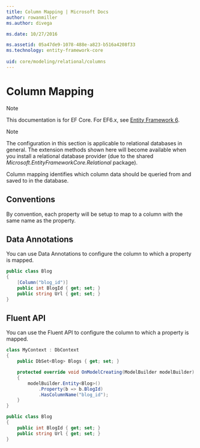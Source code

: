```yaml
---
title: Column Mapping | Microsoft Docs
author: rowanmiller
ms.author: divega

ms.date: 10/27/2016

ms.assetid: 05a47de9-1078-488e-a823-b516a4208f33
ms.technology: entity-framework-core
 
uid: core/modeling/relational/columns
---
```

# Column Mapping

> [!NOTE]
> This documentation is for EF Core. For EF6.x, see [Entity Framework 6](../../../ef6/index.md).

> [!NOTE]
> The configuration in this section is applicable to relational databases in general. The extension methods shown here will become available when you install a relational database provider (due to the shared *Microsoft.EntityFrameworkCore.Relational* package).

Column mapping identifies which column data should be queried from and saved to in the database.

## Conventions

By convention, each property will be setup to map to a column with the same name as the property.

## Data Annotations

You can use Data Annotations to configure the column to which a property is mapped.

<!-- [!code-csharp[Main](samples/core/relational/Modeling/DataAnnotations/Samples/Relational/Column.cs?highlight=3)] -->
````csharp
public class Blog
{
    [Column("blog_id")]
    public int BlogId { get; set; }
    public string Url { get; set; }
}
````

## Fluent API

You can use the Fluent API to configure the column to which a property is mapped.

<!-- [!code-csharp[Main](samples/core/relational/Modeling/FluentAPI/Samples/Relational/Column.cs?highlight=7,8,9)] -->
````csharp
class MyContext : DbContext
{
    public DbSet<Blog> Blogs { get; set; }

    protected override void OnModelCreating(ModelBuilder modelBuilder)
    {
        modelBuilder.Entity<Blog>()
            .Property(b => b.BlogId)
            .HasColumnName("blog_id");
    }
}

public class Blog
{
    public int BlogId { get; set; }
    public string Url { get; set; }
}
````
